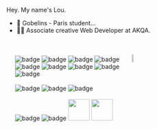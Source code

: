 Hey. My name's Lou. 
- 🏫 Gobelins - Paris student...
- 👨‍💼 Associate creative Web Developer at AKQA.
<br>
<div style="display:flex;flex-wrap:wrap;flex-direction:row" dir="auto" class="test">
  <div style="width:50%;margin:20px">
    <img src="https://img.shields.io/badge/react-%2320232a.svg?style=for-the-badge&logo=react&  logoColor=%2361DAFB" alt="badge"/>
    <img src="https://img.shields.io/badge/javascript-%23323330.svg?style=for-the-badge&logo=javascript&logoColor=%23F7DF1E" alt="badge"/>
    <img src="https://img.shields.io/badge/threejs-black?style=for-the-badge&logo=three.js&logoColor=white" alt="badge"/>
    <img src="https://img.shields.io/badge/c++-%2300599C.svg?style=for-the-badge&logo=c%2B%2B&logoColor=white" alt="badge"/>
    <img src="https://img.shields.io/badge/vuejs-%2335495e.svg?style=for-the-badge&logo=vuedotjs&logoColor=%234FC08D" alt="badge"/>
    <img src="https://img.shields.io/badge/OpenGL-%23FFFFFF.svg?style=for-the-badge&logo=opengl" alt="badge"/>
    <img src="https://img.shields.io/badge/p5.js-ED225D?style=for-the-badge&logo=p5.js&logoColor=FFFFFF" alt="badge"/>
    <img src="https://img.shields.io/badge/Socket.io-black?style=for-the-badge&logo=socket.io&badgeColor=010101" alt="badge"/>
    <img src="https://img.shields.io/badge/green%20sock-88CE02?style=for-the-badge&logo=greensock&logoColor=white" alt="badge"/>
    <br>
    <br>
    <img src="https://img.shields.io/badge/node.js-6DA55F?style=for-the-badge&logo=node.js&logoColor=white" alt="badge"/>
    <img src="https://img.shields.io/badge/Electron-191970?style=for-the-badge&logo=Electron&logoColor=white" alt="badge"/>
    <img src="https://img.shields.io/badge/express.js-%23404d59.svg?style=for-the-badge&logo=express&logoColor=%2361DAFB" alt="badge"/>
    <br>
    <br>
    <img src="https://img.shields.io/badge/-RaspberryPi-C51A4A?style=for-the-badge&logo=Raspberry-Pi" alt="badge"/>
    <img src="https://img.shields.io/badge/-Arduino-00979D?style=for-the-badge&logo=Arduino&logoColor=white" alt="badge"/>
    <img width="50px" src="https://upload.wikimedia.org/wikipedia/commons/thumb/a/a0/MIDI_LOGO.svg/1920px-MIDI_LOGO.svg.png">
    <img width="50px" src="https://www.upowertek.com/wp-content/uploads/2021/11/DMX512.webp">
  </div>
   <div>
     <br>
    <img width="30%" src="https://github-readme-stats.vercel.app/api/top-langs?username=loustoc&show_icons=true&locale=en&layout=compact" />
  </div>
</div>
